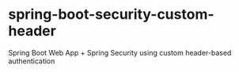 # spring-boot-security-custom-header
Spring Boot Web App + Spring Security using custom header-based authentication
